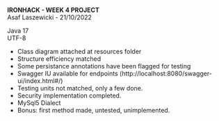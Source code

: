 <b>IRONHACK - WEEK 4 PROJECT</b> </br>
Asaf Laszewicki - 21/10/2022

Java 17</br>
UTF-8

- Class diagram attached at resources folder
- Structure efficiency matched 
- Some persistance annotations have been flagged for testing
- Swagger IU available for endpoints (http://localhost:8080/swagger-ui/index.html#/)
- Testing units not matched, only a few done.
- Security implementation completed.
- MySql5 Dialect
- Bonus: first method made, untested, unimplemented.

<object data="src/main/resources/Week4ProjectClassDiagram.pdf" type="application/pdf" width="100%"> 
</object>

